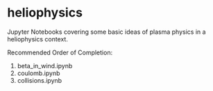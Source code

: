 # heliophysics
Jupyter Notebooks covering some basic ideas of plasma physics in a heliophysics context.

Recommended Order of Completion:

1. beta_in_wind.ipynb
2. coulomb.ipynb
3. collisions.ipynb
